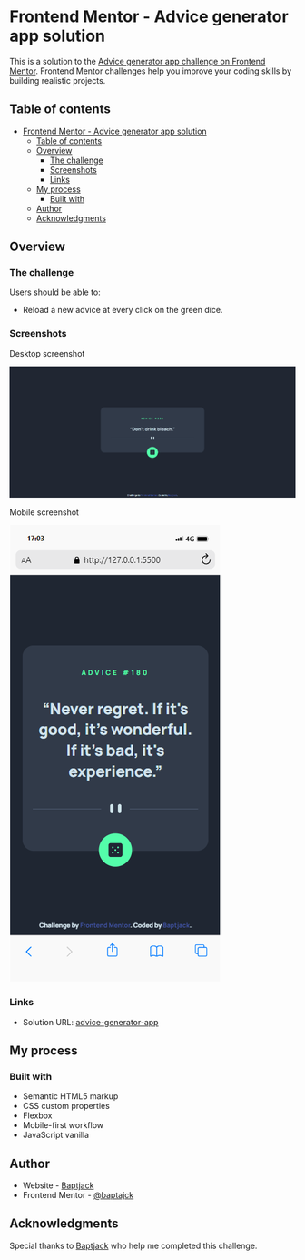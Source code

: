 # Frontend Mentor - Advice generator app solution

This is a solution to the [Advice generator app challenge on Frontend Mentor](https://www.frontendmentor.io/challenges/advice-generator-app-QdUG-13db). Frontend Mentor challenges help you improve your coding skills by building realistic projects.

## Table of contents

- [Frontend Mentor - Advice generator app solution](#frontend-mentor---advice-generator-app-solution)
  - [Table of contents](#table-of-contents)
  - [Overview](#overview)
    - [The challenge](#the-challenge)
    - [Screenshots](#screenshots)
    - [Links](#links)
  - [My process](#my-process)
    - [Built with](#built-with)
  - [Author](#author)
  - [Acknowledgments](#acknowledgments)

## Overview

### The challenge

Users should be able to:

- Reload a new advice at every click on the green dice.

### Screenshots

Desktop screenshot

![desktop-screenshot](./images/advice_generator.png)

Mobile screenshot

![mobile-screenshot](./images/mobile.png)

### Links

- Solution URL: [advice-generator-app](https://github.com/Axurynn/advice-generator-app)

## My process

### Built with

- Semantic HTML5 markup
- CSS custom properties
- Flexbox
- Mobile-first workflow
- JavaScript vanilla


## Author

- Website - [Baptjack](https://baptjack.fr)
- Frontend Mentor - [@baptajck](https://www.frontendmentor.io/profile/Baptajck)

## Acknowledgments

Special thanks to [Baptjack](https://baptjack.fr) who help me completed this challenge.